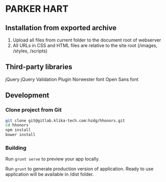 PARKER HART
==============


## Installation from exported archive 

1. Upload all files from current folder to the document root of webserver
2. All URLs in CSS and HTML files are relative to the site root (/images, /styles, /scripts)


## Third-party libraries
jQuery
jQuery Validation Plugin
Norwester font
Open Sans font


## Development

### Clone project from Git

```bash
git clone git@gitlab.klika-tech.com:hzdg/hhonors.git
cd hhonors
npm install
bower install
```

### Building

Run `grunt serve` to preview your app locally.

Run `grunt` to generate production version of application.
Ready to use application will be available in /dist folder.
